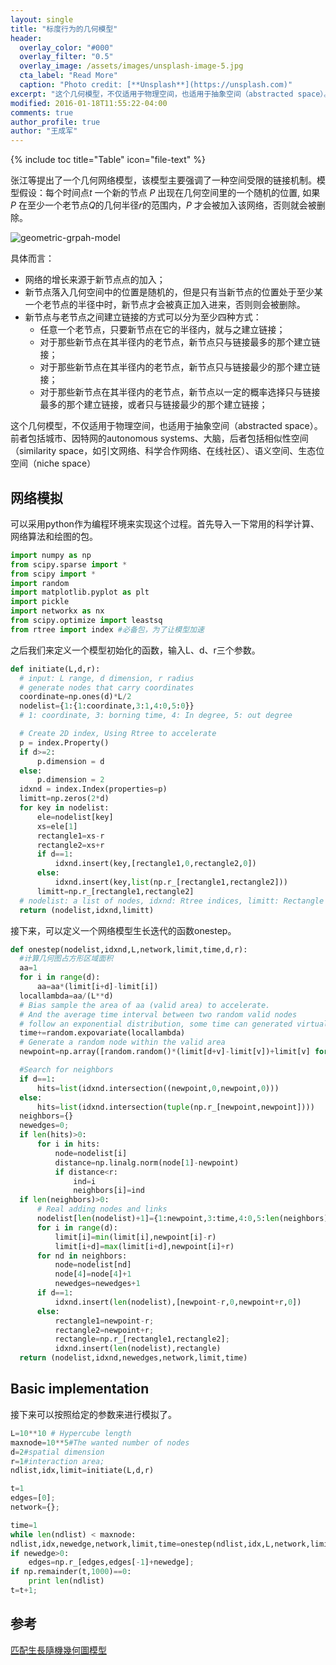 ```yaml
---
layout: single
title: "标度行为的几何模型"
header:
  overlay_color: "#000"
  overlay_filter: "0.5"
  overlay_image: /assets/images/unsplash-image-5.jpg
  cta_label: "Read More"
  caption: "Photo credit: [**Unsplash**](https://unsplash.com)"
excerpt: "这个几何模型，不仅适用于物理空间，也适用于抽象空间（abstracted space）。前者包括城市、因特网的autonomous systems、大脑，后者包括相似性空间（similarity space，如引文网络、科学合作网络、在线社区）、语义空间、生态位空间（niche space）。"
modified: 2016-01-18T11:55:22-04:00
comments: true
author_profile: true
author: "王成军"
---
```


{% include toc title="Table" icon="file-text" %}

张江等提出了一个几何网络模型，该模型主要强调了一种空间受限的链接机制。模型假设：每个时间点$t$ 一个新的节点 $P$ 出现在几何空间里的一个随机的位置, 如果 $P$ 在至少一个老节点$Q$的几何半径$r$的范围内，$P$ 才会被加入该网络，否则就会被删除。

![geometric-grpah-model](http://oaf2qt3yk.bkt.clouddn.com/c2386f54ace597b90525c29f36fb42c2.png)

具体而言：

- 网络的增长来源于新节点点的加入；
- 新节点落入几何空间中的位置是随机的，但是只有当新节点的位置处于至少某一个老节点的半径中时，新节点才会被真正加入进来，否则则会被删除。
- 新节点与老节点之间建立链接的方式可以分为至少四种方式：
  - 任意一个老节点，只要新节点在它的半径内，就与之建立链接；
  - 对于那些新节点在其半径内的老节点，新节点只与链接最多的那个建立链接；
  - 对于那些新节点在其半径内的老节点，新节点只与链接最少的那个建立链接；
  - 对于那些新节点在其半径内的老节点，新节点以一定的概率选择只与链接最多的那个建立链接，或者只与链接最少的那个建立链接；

这个几何模型，不仅适用于物理空间，也适用于抽象空间（abstracted space）。前者包括城市、因特网的autonomous systems、大脑，后者包括相似性空间（similarity space，如引文网络、科学合作网络、在线社区）、语义空间、生态位空间（niche space）

## 网络模拟

可以采用python作为编程环境来实现这个过程。首先导入一下常用的科学计算、网络算法和绘图的包。

```python
import numpy as np
from scipy.sparse import *
from scipy import *
import random
import matplotlib.pyplot as plt
import pickle
import networkx as nx
from scipy.optimize import leastsq
from rtree import index #必备包，为了让模型加速
```

之后我们来定义一个模型初始化的函数，输入L、d、r三个参数。

```python
def initiate(L,d,r):
  # input: L range, d dimension, r radius
  # generate nodes that carry coordinates
  coordinate=np.ones(d)*L/2
  nodelist={1:{1:coordinate,3:1,4:0,5:0}}
  # 1: coordinate, 3: borning time, 4: In degree, 5: out degree

  # Create 2D index, Using Rtree to accelerate
  p = index.Property()
  if d>=2:
      p.dimension = d
  else:
      p.dimension = 2
  idxnd = index.Index(properties=p)
  limitt=np.zeros(2*d)
  for key in nodelist:
      ele=nodelist[key]
      xs=ele[1]
      rectangle1=xs-r
      rectangle2=xs+r
      if d==1:
          idxnd.insert(key,[rectangle1,0,rectangle2,0])
      else:
          idxnd.insert(key,list(np.r_[rectangle1,rectangle2]))
      limitt=np.r_[rectangle1,rectangle2]
  # nodelist: a list of nodes, idxnd: Rtree indices, limitt: Rectangle boundary
  return (nodelist,idxnd,limitt)
```
接下来，可以定义一个网络模型生长迭代的函数onestep。

```python
def onestep(nodelist,idxnd,L,network,limit,time,d,r):
  #计算几何图占方形区域面积
  aa=1
  for i in range(d):
      aa=aa*(limit[i+d]-limit[i])
  locallambda=aa/(L**d)
  # Bias sample the area of aa (valid area) to accelerate.
  # And the average time interval between two random valid nodes
  # follow an exponential distribution, some time can generated virtually
  time+=random.expovariate(locallambda)
  # Generate a random node within the valid area
  newpoint=np.array([random.random()*(limit[d+v]-limit[v])+limit[v] for v in range(d)])

  #Search for neighbors
  if d==1:
      hits=list(idxnd.intersection((newpoint,0,newpoint,0)))
  else:
      hits=list(idxnd.intersection(tuple(np.r_[newpoint,newpoint])))
  neighbors={}
  newedges=0;
  if len(hits)>0:
      for i in hits:
          node=nodelist[i]
          distance=np.linalg.norm(node[1]-newpoint)
          if distance<r:
              ind=i
              neighbors[i]=ind
  if len(neighbors)>0:
      # Real adding nodes and links
      nodelist[len(nodelist)+1]={1:newpoint,3:time,4:0,5:len(neighbors)}
      for i in range(d):
          limit[i]=min(limit[i],newpoint[i]-r)
          limit[i+d]=max(limit[i+d],newpoint[i]+r)
      for nd in neighbors:
          node=nodelist[nd]
          node[4]=node[4]+1
          newedges=newedges+1
      if d==1:
          idxnd.insert(len(nodelist),[newpoint-r,0,newpoint+r,0])
      else:
          rectangle1=newpoint-r;
          rectangle2=newpoint+r;
          rectangle=np.r_[rectangle1,rectangle2];
          idxnd.insert(len(nodelist),rectangle)
  return (nodelist,idxnd,newedges,network,limit,time)
```

##  Basic implementation

接下来可以按照给定的参数来进行模拟了。


```python
L=10**10 # Hypercube length
maxnode=10**5#The wanted number of nodes
d=2#spatial dimension
r=1#interaction area;
ndlist,idx,limit=initiate(L,d,r)

t=1
edges=[0];
network={};

time=1
while len(ndlist) < maxnode:
ndlist,idx,newedge,network,limit,time=onestep(ndlist,idx,L,network,limit,time,d,r)
if newedge>0:
    edges=np.r_[edges,edges[-1]+newedge];
if np.remainder(t,1000)==0:
    print len(ndlist)
t=t+1;
```

##  参考
[匹配生長隨機幾何圖模型](http://wiki.swarma.net/index.php/匹配生长随机几何图模型)
